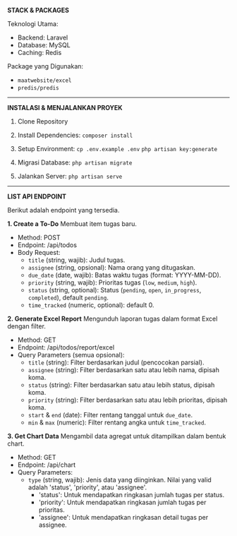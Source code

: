 **STACK & PACKAGES**

Teknologi Utama:

  - Backend: Laravel
  - Database: MySQL
  - Caching: Redis

Package yang Digunakan:

  - `maatwebsite/excel`
  - `predis/predis`

-----

**INSTALASI & MENJALANKAN PROYEK**

1.  Clone Repository

2.  Install Dependencies:
    `composer install`

3.  Setup Environment:
    `cp .env.example .env`
    `php artisan key:generate`

4.  Migrasi Database:
    `php artisan migrate`

5.  Jalankan Server:
    `php artisan serve`

-----

**LIST API ENDPOINT**

Berikut adalah endpoint yang tersedia.

**1. Create a To-Do**
Membuat item tugas baru.

  - Method: POST
  - Endpoint: /api/todos
  - Body Request:
      - `title` (string, wajib): Judul tugas.
      - `assignee` (string, opsional): Nama orang yang ditugaskan.
      - `due_date` (date, wajib): Batas waktu tugas (format: YYYY-MM-DD).
      - `priority` (string, wajib): Prioritas tugas (`low`, `medium`, `high`).
      - `status` (string, optional): Status (`pending`, `open`, `in_progress`, `completed`), default `pending`.
      - `time_tracked` (numeric, optional): default 0.

**2. Generate Excel Report**
Mengunduh laporan tugas dalam format Excel dengan filter.

  - Method: GET
  - Endpoint: /api/todos/report/excel
  - Query Parameters (semua opsional):
      - `title` (string): Filter berdasarkan judul (pencocokan parsial).
      - `assignee` (string): Filter berdasarkan satu atau lebih nama, dipisah koma.
      - `status` (string): Filter berdasarkan satu atau lebih status, dipisah koma.
      - `priority` (string): Filter berdasarkan satu atau lebih prioritas, dipisah koma.
      - `start` & `end` (date): Filter rentang tanggal untuk `due_date`.
      - `min` & `max` (numeric): Filter rentang angka untuk `time_tracked`.

**3. Get Chart Data**
Mengambil data agregat untuk ditampilkan dalam bentuk chart.

  - Method: GET
  - Endpoint: /api/chart
  - Query Parameters:
      - `type` (string, wajib): Jenis data yang diinginkan. Nilai yang valid adalah 'status', 'priority', atau 'assignee'.
          - 'status': Untuk mendapatkan ringkasan jumlah tugas per status.
          - 'priority': Untuk mendapatkan ringkasan jumlah tugas per prioritas.
          - 'assignee': Untuk mendapatkan ringkasan detail tugas per assignee.
